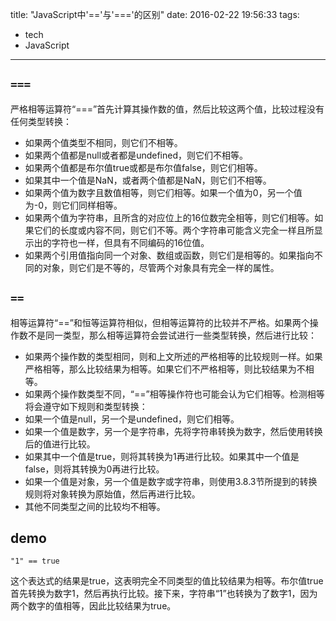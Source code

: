 title: "JavaScript中'=='与'==='的区别"
date: 2016-02-22 19:56:33
tags:
- tech
- JavaScript
---
## `===`
严格相等运算符“===”首先计算其操作数的值，然后比较这两个值，比较过程没有任何类型转换：
- 如果两个值类型不相同，则它们不相等。
- 如果两个值都是null或者都是undefined，则它们不相等。
- 如果两个值都是布尔值true或都是布尔值false，则它们相等。
- 如果其中一个值是NaN，或者两个值都是NaN，则它们不相等。
- 如果两个值为数字且数值相等，则它们相等。如果一个值为0，另一个值为-0，则它们同样相等。
- 如果两个值为字符串，且所含的对应位上的16位数完全相等，则它们相等。如果它们的长度或内容不同，则它们不等。两个字符串可能含义完全一样且所显示出的字符也一样，但具有不同编码的16位值。
- 如果两个引用值指向同一个对象、数组或函数，则它们是相等的。如果指向不同的对象，则它们是不等的，尽管两个对象具有完全一样的属性。

## `==`
相等运算符“==”和恒等运算符相似，但相等运算符的比较并不严格。如果两个操作数不是同一类型，那么相等运算符会尝试进行一些类型转换，然后进行比较：
- 如果两个操作数的类型相同，则和上文所述的严格相等的比较规则一样。如果严格相等，那么比较结果为相等。如果它们不严格相等，则比较结果为不相等。
- 如果两个操作数类型不同，“==”相等操作符也可能会认为它们相等。检测相等将会遵守如下规则和类型转换：
 - 如果一个值是null，另一个是undefined，则它们相等。
 - 如果一个值是数字，另一个是字符串，先将字符串转换为数字，然后使用转换后的值进行比较。
 - 如果其中一个值是true，则将其转换为1再进行比较。如果其中一个值是false，则将其转换为0再进行比较。
 - 如果一个值是对象，另一个值是数字或字符串，则使用3.8.3节所提到的转换规则将对象转换为原始值，然后再进行比较。
 - 其他不同类型之间的比较均不相等。

## demo
` "1" == true `

这个表达式的结果是true，这表明完全不同类型的值比较结果为相等。布尔值true首先转换为数字1，然后再执行比较。接下来，字符串“1”也转换为了数字1，因为两个数字的值相等，因此比较结果为true。
